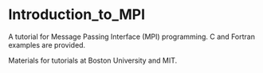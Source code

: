 # Introduction_to_MPI
A tutorial for Message Passing Interface (MPI) programming. C and Fortran examples are provided. 

Materials for tutorials at Boston University and MIT.

